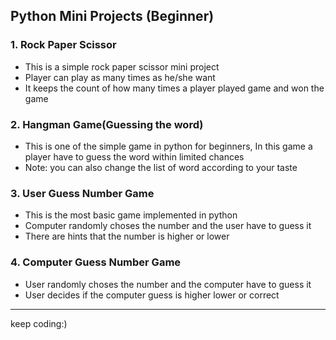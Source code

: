 ## Python Mini Projects (Beginner)
### 1. Rock Paper Scissor
   * This is a simple rock paper scissor mini project 
   * Player can play as many times as he/she want
   * It keeps the count of how many times a player played game and won the game

### 2. Hangman Game(Guessing the word)
   * This is one of the simple game in python for beginners, In this game a player
     have to guess the word within limited chances
   * Note: you can also change the list of word according to your taste

### 3. User Guess Number Game
   * This is the most basic game implemented in python
   * Computer randomly choses the number and the user have to guess it
   * There are hints that the number is higher or lower

### 4. Computer Guess Number Game
   * User randomly choses the number and the computer have to guess it
   * User decides if the computer guess is higher lower or correct

---

keep coding:)